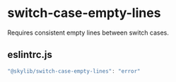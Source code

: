 # switch-case-empty-lines

Requires consistent empty lines between switch cases.

## eslintrc.js

```ts
"@skylib/switch-case-empty-lines": "error"
```
